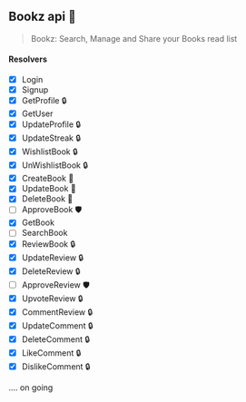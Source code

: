 ## Bookz api 📖

> Bookz: Search, Manage and Share your Books read list

#### Resolvers

- [x] Login
- [x] Signup
- [x] GetProfile 🔒
- [x] GetUser
- [x] UpdateProfile 🔒
- [x] UpdateStreak 🔒
- [x] WishlistBook 🔒
- [x] UnWishlistBook 🔒
- [x] CreateBook 💪
- [x] UpdateBook 💪
- [x] DeleteBook 💪
- [ ] ApproveBook 🛡
- [x] GetBook
- [ ] SearchBook
- [x] ReviewBook 🔒
- [x] UpdateReview 🔒
- [x] DeleteReview 🔒
- [ ] ApproveReview 🛡
- [x] UpvoteReview 🔒
- [x] CommentReview 🔒
- [x] UpdateComment 🔒
- [x] DeleteComment 🔒
- [x] LikeComment 🔒
- [x] DislikeComment 🔒

.... on going
